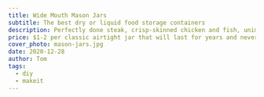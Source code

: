 ```yaml
---
title: Wide Mouth Mason Jars 
subtitle: The best dry or liquid food storage containers
description: Perfectly done steak, crisp-skinned chicken and fish, unimpeachable stir fry and veggies, breakfast worth waking up for… a cast iron skillet can handle it all. It's the easiest, fastest way to cook amazing meals. Inexpensive cast iron can be effortless to clean, gets better with use, and promises to last multiple lifetimes of daily tasty cooking.
price: $1-2 per classic airtight jar that will last for years and never stain, make food taste weird, or get gross like plastic food containers.
cover_photo: mason-jars.jpg
date: 2020-12-28
author: Tom
tags:
  - diy
  - makeit
---
```


